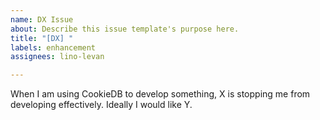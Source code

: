 ```yaml
---
name: DX Issue
about: Describe this issue template's purpose here.
title: "[DX] "
labels: enhancement
assignees: lino-levan

---
```


When I am using CookieDB to develop something, X is stopping me from developing effectively. Ideally I would like Y.
